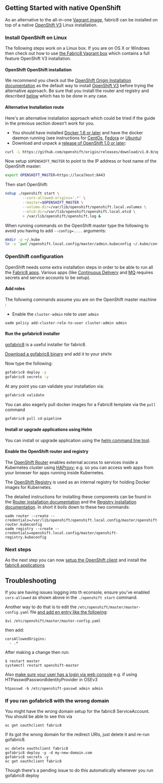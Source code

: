 ## Getting Started with native OpenShift 

As an alternative to the all-in-one [Vagrant image](vagrant.html), fabric8 can be installed on top of a
native [OpenShift V3](http://www.openshift.org/) Linux installation. 

### Install OpenShift on Linux

The following steps work on a Linux box. If you are on OS X or Windows then check out how to use 
[the Fabric8 Vagrant box](vagrant.html) which contains a full feature OpenShift V3 installation.

#### OpenShift OpenShift installation 

We recommend you check out the [OpenShift Origin Installation documentation](https://docs.openshift.org/latest/getting_started/administrators.html) 
as the default way to install [OpenShift V3](http://www.openshift.org/) before trying the alternative approach. Be sure that you 
install the router and registry and described [below](#openshift-configuration) which has to be done in any case. 

#### Alternative Installation route

Here's an alternative installation approach which could be tried if the guide in the previous section doesn't work 
for you.

* You should have installed [Docker 1.6 or later](https://docs.docker.com/installation/#installation) and have 
  the docker daemon running (see instructions for [CentOs](https://docs.docker.com/installation/centos/), 
  [Fedora](https://docs.docker.com/installation/fedora/) or [Ubuntu](https://docs.docker.com/installation/ubuntulinux/))
* Download and unpack a [release of OpenShift 1.0 or later](https://github.com/openshift/origin/releases/):

```sh
curl -L https://github.com/openshift/origin/releases/download/v1.0.0/openshift-origin-v1.0.0-67617dd-linux-amd64.tar.gz | tar xzv
```

Now setup `$OPENSHIFT_MASTER` to point to the IP address or host name of the OpenShift master:

```sh
export OPENSHIFT_MASTER=https://localhost:8443
```

Then start OpenShift:

```sh
nohup ./openshift start \
        --cors-allowed-origins='.*' \
        --master=$OPENSHIFT_MASTER \
        --volume-dir=/var/lib/openshift/openshift.local.volumes \
        --etcd-dir=/var/lib/openshift/openshift.local.etcd \
        > /var/lib/openshift/openshift.log &
```

When running commands on the OpenShift master type the following to avoid you having to add `--config=....` arguments:

```sh
mkdir -p ~/.kube
ln -s `pwd`/openshift.local.config/master/admin.kubeconfig ~/.kube/config
```

### OpenShift configuration

OpenShift needs some extra installation steps in order to be able to run all the [Fabric8 apps](apps.html). 
Various apps (like [Continuous Delivery](../cdelivery.html) and [MQ](../fabric8MQ.html) requires secrets and service accounts to be setup). 

#### Add roles

The following commands assume you are on the OpenShift master machine :

* Enable the `cluster-admin` role to user `admin`

```
oadm policy add-cluster-role-to-user cluster-admin admin
```

#### Run the gofabric8 installer

[gofabric8](https://github.com/fabric8io/gofabric8) is a useful installer for fabric8. 

[Download a gofabric8 binary](https://github.com/fabric8io/gofabric8/releases) and add it to your `$PATH` 

Now type the following:

```sh
gofabric8 deploy -y
gofabric8 secrets -y
```

At any point you can validate your installation via:

```sh
gofabric8 validate
```

You can also eagerly pull docker images for a Fabric8 template via the `pull` command

```sh
gofabric8 pull cd-pipeline
```

#### Install or upgrade applications using Helm

You can install or upgrade application using the [helm command line tool](http://fabric8.io/guide/helm.html).


#### Enable the OpenShift router and registry

The [OpenShift Router](https://docs.openshift.org/latest/architecture/core_concepts/routes.html#haproxy-template-router) enables 
external access to services inside a Kubernetes cluster using [HAProxy](http://www.haproxy.org/); e.g. so you can access web apps 
from your browser for apps running inside Kubernetes.

The [OpenShift Registry](https://docs.openshift.org/latest/architecture/infrastructure_components/image_registry.html) is used 
as an internal registry for holding Docker images for Kubernetes.

The detailed instructions for installing these components can be found in the 
[Router installation documentation](https://docs.openshift.org/latest/admin_guide/install/deploy_router.html) and
the [Registry installation documentation](https://docs.openshift.org/latest/admin_guide/install/docker_registry.html). In short it 
boils down to these two commands:

```
oadm router --create --credentials=/var/lib/openshift/openshift.local.config/master/openshift-router.kubeconfig
oadm registry --create --credentials=openshift.local.config/master/openshift-registry.kubeconfig
```

### Next steps

As the next step you can now [setup the OpenShift client](local.html) and install 
the [fabric8 applications](apps.html)

## Troubleshooting

If you are having issues logging into th econsole, ensure you've enabled ```cors-allowed``` as shown above in the ```./openshift start``` command. 

Another way to do that is to edit the ```/etc/openshift/master/master-config.yaml``` file [and add en entry like the following](https://github.com/fabric8io/gofabric8/issues/17#issuecomment-149788441):

```
$vi /etc/openshift/master/master-config.yaml
```
then add:
```
corsAllowedOrigins:
  - .*
```

After making a change then run:

```
$ restart master
systemctl restart openshift-master
```

Also [make sure your user has a login via web console](https://github.com/fabric8io/fabric8/issues/4866#issue-109652169) e.g. if using HTPasswdPasswordIdentityProvider in OSEv3
          
```
htpasswd -b /etc/openshift-passwd admin admin
```

### If you ran gofabric8 with the wrong domain

You might have the wrong domain setup for the fabric8 ServiceAccount. You should be able to see this via

```
oc get oauthclient fabric8
```

If its got the wrong domain for the redirect URIs, just delete it and re-run gofabric8.

```
oc delete oauthclient fabric8
gofabric8 deploy -y -d my-new-domain.com
gofabric8 secrets -y
oc get oauthclient fabric8
```

Though there's a pending issue to do this automatically whenever you run gofabric8 deploy 

